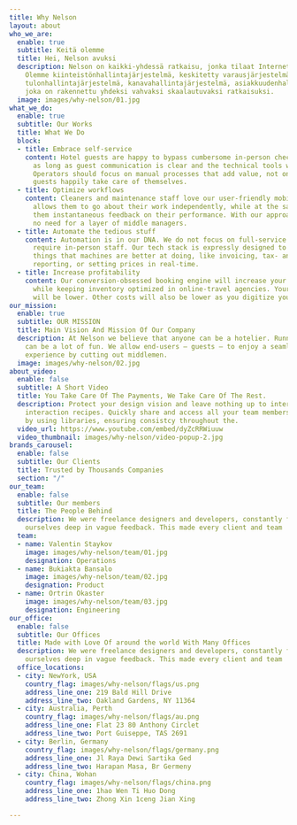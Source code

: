 ```yaml
---
title: Why Nelson
layout: about
who_we_are:
  enable: true
  subtitle: Keitä olemme
  title: Hei, Nelson avuksi
  description: Nelson on kaikki-yhdessä ratkaisu, jonka tilaat Internetin kautta.
    Olemme kiinteistönhallintajärjestelmä, keskitetty varausjärjestelmä, varausmoottori,
    tulonhallintajärjestelmä, kanavahallintajärjestelmä, asiakkuudenhallintajärjestelmä,
    joka on rakennettu yhdeksi vahvaksi skaalautuvaksi ratkaisuksi.
  image: images/why-nelson/01.jpg
what_we_do:
  enable: true
  subtitle: Our Works
  title: What We Do
  block:
  - title: Embrace self-service
    content: Hotel guests are happy to bypass cumbersome in-person check-in/out processes,
      as long as guest communication is clear and the technical tools work spotlessly.
      Operators should focus on manual processes that add value, not on things that
      guests happily take care of themselves.
  - title: Optimize workflows
    content: Cleaners and maintenance staff love our user-friendly mobile app that
      allows them to go about their work independently, while at the same time providing
      them instantaneous feedback on their performance. With our approach there is
      no need for a layer of middle managers.
  - title: Automate the tedious stuff
    content: Automation is in our DNA. We do not focus on full-service hotels that
      require in-person staff. Our tech stack is expressly designed to automate the
      things that machines are better at doing, like invoicing, tax- and other authority
      reporting, or setting prices in real-time.
  - title: Increase profitability
    content: Our conversion-obsessed booking engine will increase your direct sales,
      while keeping inventory optimized in online-travel agencies. Your sales commissions
      will be lower. Other costs will also be lower as you digitize your operations.
our_mission:
  enable: true
  subtitle: OUR MISSION
  title: Main Vision And Mission Of Our Company
  description: At Nelson we believe that anyone can be a hotelier. Running a hotel
    can be a lot of fun. We allow end-users – guests – to enjoy a seamless overnight
    experience by cutting out middlemen.
  image: images/why-nelson/02.jpg
about_video:
  enable: false
  subtitle: A Short Video
  title: You Take Care Of The Payments, We Take Care Of The Rest.
  description: Protect your design vision and leave nothing up to interpretation with
    interaction recipes. Quickly share and access all your team members interactions
    by using libraries, ensuring consistcy throughout the.
  video_url: https://www.youtube.com/embed/dyZcRRWiuuw
  video_thumbnail: images/why-nelson/video-popup-2.jpg
brands_carousel:
  enable: false
  subtitle: Our Clients
  title: Trusted by Thousands Companies
  section: "/"
our_team:
  enable: false
  subtitle: Our members
  title: The People Behind
  description: We were freelance designers and developers, constantly finding <br>
    ourselves deep in vague feedback. This made every client and team
  team:
  - name: Valentin Staykov
    image: images/why-nelson/team/01.jpg
    designation: Operations
  - name: Bukiakta Bansalo
    image: images/why-nelson/team/02.jpg
    designation: Product
  - name: Ortrin Okaster
    image: images/why-nelson/team/03.jpg
    designation: Engineering
our_office:
  enable: false
  subtitle: Our Offices
  title: Made with Love Of around the world With Many Offices
  description: We were freelance designers and developers, constantly finding <br>
    ourselves deep in vague feedback. This made every client and team
  office_locations:
  - city: NewYork, USA
    country_flag: images/why-nelson/flags/us.png
    address_line_one: 219 Bald Hill Drive
    address_line_two: Oakland Gardens, NY 11364
  - city: Australia, Perth
    country_flag: images/why-nelson/flags/au.png
    address_line_one: Flat 23 80 Anthony Circlet
    address_line_two: Port Guiseppe, TAS 2691
  - city: Berlin, Germany
    country_flag: images/why-nelson/flags/germany.png
    address_line_one: Jl Raya Dewi Sartika Ged
    address_line_two: Harapan Masa, Br Germeny
  - city: China, Wohan
    country_flag: images/why-nelson/flags/china.png
    address_line_one: 1hao Wen Ti Huo Dong
    address_line_two: Zhong Xin 1ceng Jian Xing

---
```

